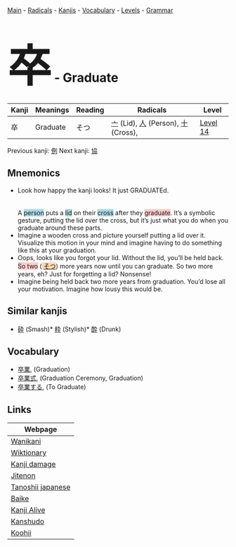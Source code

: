<style> bigfont {font-size: 100px}</style>
[Main](../index.md) -
[Radicals](../radicals.md) -
[Kanjis](../kanjis.md) -
[Vocabulary](../vocabulary.md) -
[Levels](../levels.md) -
[Grammar](../grammar.md)
# <bigfont> 卒</bigfont> - Graduate 

| Kanji | Meanings | Reading | Radicals | Level |
| --- | --- | --- | --- | --- |
| 卒 | Graduate | そつ | [亠](../radicals/亠.md) (Lid), [人](../radicals/人.md) (Person), [十](../radicals/十.md) (Cross),  | [Level 14](../levels/wk_level14.md) |

Previous kanji: [例](例.md) Next kanji: [協](協.md) 

## Mnemonics
 * Look how happy the kanji looks! It just GRADUATEd.<br><br><br>A <span style="background-color:#ADD8E6"> person</span> puts a <span style="background-color:#ADD8E6"> lid</span> on their <span style="background-color:#ADD8E6"> cross</span> after they <span style="background-color:#ffcccb"> graduate</span>. It’s a symbolic gesture, putting the lid over the cross, but it’s just what you do when you graduate around these parts.
* Imagine a wooden cross and picture yourself putting a lid over it. Visualize this motion in your mind and imagine having to do something like this at your graduation.
* Oops, looks like you forgot your lid. Without the lid, you’ll be held back. <span style="background-color:#ffcccb"> So two</span> (<span style="background-color:#fed8b1"> [そつ](https://jisho.org/search/そつ)</span>) more years now until you can graduate. So two more years, eh? Just for forgetting a lid? Nonsense!
* Imagine being held back two more years from graduation. You’d lose all your motivation. Imagine how lousy this would be.


## Similar kanjis
 * [砕](砕.md) (Smash)* [粋](粋.md) (Stylish)* [酔](酔.md) (Drunk)


## Vocabulary
 * [卒業](../vocabulary/卒.md), (Graduation)
* [卒業式](../vocabulary/卒.md), (Graduation Ceremony, Graduation)
* [卒業する](../vocabulary/卒.md), (To Graduate)



## Links 

| Webpage |
| --- |
| [Wanikani          ](https://www.wanikani.com/kanji/卒) |
| [Wiktionary        ](https://en.wiktionary.org/wiki/卒) |
| [Kanji damage      ](http://www.kanjidamage.com/kanji/search?utf8=✓&q=卒) |
| [Jitenon           ](https://jitenon.com/kanji/卒) |
| [Tanoshii japanese ](https://www.tanoshiijapanese.com/dictionary/kanji.cfm?k=卒) |
| [Baike             ](https://baike.baidu.com/item/卒) |
| [Kanji Alive       ](https://app.kanjialive.com/卒) |
| [Kanshudo          ](https://www.kanshudo.com/searchmn?q=卒) |
| [Koohii            ](https://kanji.koohii.com/study/kanji/卒) |
